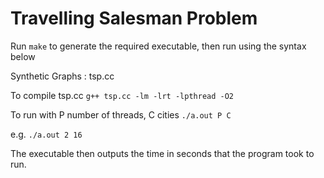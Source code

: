 Travelling Salesman Problem
===========================

Run ```make``` to generate the required executable, then run using the syntax below

Synthetic Graphs : tsp.cc

To compile tsp.cc
    ```g++ tsp.cc -lm -lrt -lpthread -O2```
  
To run with P number of threads, C cities
    ```./a.out P C```

e.g.
    ```./a.out 2 16```

The executable then outputs the time in seconds that the program took to run.
